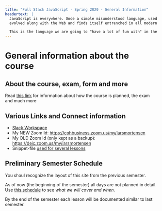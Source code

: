 ```yaml
---
title: "Full Stack JavaScript - Spring 2020 - General Information"
headertext: |
  JavaScript is everywhere. Once a simple misunderstood language, used only for simple browser manipulations, it has now 
  evolved along with the Web and finds itself entrenched in all modern browsers, complex Web applications, mobile apps, server-side applications, desktop applications and in emerging platforms like the Internet of Things

  This is the language we are going to "have a lot of fun with" in the coming months :-)
---
```


# General information about the course

## About the course, exam, form and more

Read [this link](https://docs.google.com/document/d/16zN81QlflXgs31w8UfSWKt9kWRAKYueb6uKAQ4eOR6M/edit?usp=sharing) for information about how the course is planned, the exam and much more

## Various Links and Connect information

- [Slack Workspace](https://fullstackjsspring2020.slack.com)
- My NEW Zoom Id: https://cphbusiness.zoom.us/my/larsmortensen
- My OLD Zoom Id (only kept as a backup): https://deic.zoom.us/my/larsmortensen
- Snippet-file [used for several lessons](https://docs.google.com/document/d/1s-Uczqyj0AQG1Kc2pD43M-xr9en3DvPUxRv0rX27u0I/edit)

## Preliminary Semester Schedule

You shoul recognize the layout of this site from the previous semester.

As of now (the beginning of the semester) all days are not planned in detail. Use [this schedule](https://docs.google.com/document/d/1aRBDO7soCtXNBO7IsK24M-mnO2tE1GjLKzuOGhnu7u4/edit?usp=sharing) to see _what we will cover and when_.

By the end of the semester each lesson will be documented similar to last semester.
